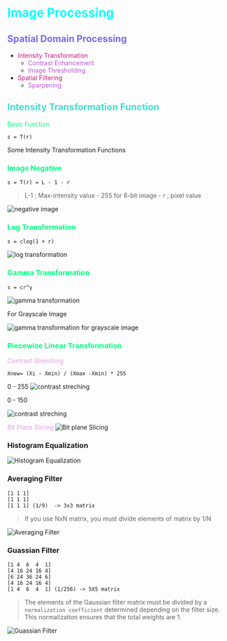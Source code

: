 # <font color="cyan">Image Processing</font>

## <font color="MediumSlateBlue">Spatial Domain Processing</font>
* <font color="MediumVioletRed">Intensity Transformation</font>
    * <font color="MediumOrchid">Contrast Enhancement</font>
    * <font color="MediumOrchid">Image Thresholding</font>
* <font color="MediumVioletRed">Spatial Filtering</font>
    * <font color="MediumOrchid">Sparpening</font>


##  <font color="Turquoise">Intensity Transformation Function</font>
<font color="SpringGreen">Basic Function</font>

```
s = T(r)
```
Some Intensity Transformation Functions
### <font color="SpringGreen">Image Negative</font>
```
s = T(r) = L - 1 - r 
```
> L-1 ; Max-intensity value - 255 for 8-bit image -
> r ; pixel value

![negative image](https://github.com/Nursimaasilturk/ImageProcessing/blob/master/assets/negative-image.png)

### <font color="SpringGreen">Log Transformation</font>
```
s = clog(1 + r)
```

![log transformation](https://github.com/Nursimaasilturk/ImageProcessing/blob/master/assets/log-transformation.png)

### <font color="SpringGreen">Gamma Transformation</font>
```
s = cr^γ
```
![gamma transformation](https://github.com/Nursimaasilturk/ImageProcessing/blob/master/assets/gamma-transformation.png)

For Grayscale Image

![gamma transformation for grayscale image](https://github.com/Nursimaasilturk/ImageProcessing/blob/master/assets/gamma-transformation-grayscale.png)

### <font color="SpringGreen">Piecewise Linear Transformation</font>
 <font color="plum">Contrast Stretching</font>
```
Xnew= (Xi - Xmin) / (Xmax -Xmin) * 255
```
 0 - 255
![contrast  streching](https://github.com/Nursimaasilturk/ImageProcessing/blob/master/assets/contrast-stretching.png)

0 - 150

![contrast  streching](https://github.com/Nursimaasilturk/ImageProcessing/blob/master/assets/contrast-stretching-2.png)

 <font color="plum">Bit Plane Slicing</font>
 ![Bit plane Slicing](https://github.com/Nursimaasilturk/ImageProcessing/blob/master/assets/bit-plane-slicing.png)
 
### Histogram Equalization
![Histogram Equalization](https://github.com/Nursimaasilturk/ImageProcessing/blob/master/assets/histogram-equalization.png)

### Averaging Filter
```
[1 1 1]
[1 1 1]
[1 1 1] (1/9)  -> 3x3 matrix
```
> If you use NxN matrix, you must divide elements of matrix by 1/N

![Averaging Filter](https://github.com/Nursimaasilturk/ImageProcessing/blob/master/assets/averaging-filter.png)

### Guassian Filter
```
[1 4  6  4  1]
[4 16 24 16 4]
[6 24 36 24 6]
[4 16 24 16 4]
[1 4  6  4  1] (1/256) -> 5X5 matrix
```
> The elements of the Gaussian filter matrix must be divided by a `normalization coefficient` determined depending on the filter size. This normalization ensures that the total weights are 1.

![Guassian Filter](https://github.com/Nursimaasilturk/ImageProcessing/blob/master/assets/guassian-filter.png)